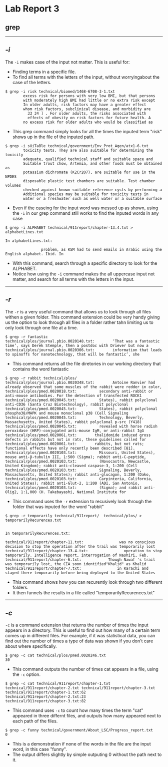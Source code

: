 # Lab Report 3

## grep

---

## *-i*


The `-i` makes case of the input not matter. This is useful for:
- Finding terms in a specific file.
- To find all terms with the letters of the input, without worryingabout the case of the letters.

```
$ grep -i risk technical/biomed/1468-6708-3-1.txt
        excess risk for persons with very low BMI, but that persons
        with moderately high BMI had little or no extra risk except
        In older adults, risk factors may have a greater effect
        whom risk factors, subclinical disease, and morbidity are
          33 34 ] . For older adults, the risks associated with
          effects of obesity on risk factors for future health. A
        no excess risk for older adults who would be classified as
```

- This grep command simply looks for all the times the inputed term "risk" shows up in the file of the inputed path.


```
$ grep -i sUiTaBle technical/government/Env_Prot_Agen/atx1-6.txt
        toxicity tests. They are also suitable for determining the toxicity
        adequate, qualified technical staff and suitable space and
        Suitable trout chow, Artemia, and other foods must be obtained as
        potassium dichromate (K2Cr2O7), are suitable for use in the NPDES
        disposable plastic test chambers are suitable. Test chamber volumes
        checked against known suitable reference cysts by performing a
        Additional species may be suitable for toxicity tests in
        water or a freshwater such as well water or a suitable surface
```

- Even if the caseing for the input word was messed up as shown, using the `-i` in our grep command still works to find the inputed words in any case



```
$ grep -i ALPHABET technical/911report/chapter-13.4.txt > alphabetLines.txt

In alphabetLines.txt:

                problem, as KSM had to send emails in Arabic using the English alphabet. Ibid. In

```

- With this command, search through a specific directory to look for the ALPHABET.
- Notice how using the `-i` command makes the all uppercase input not matter, and search for all terms with the letters in the input.


---

## *-r*

The `-r` is a very useful command that allows us to look through all files withen a given folder. This command extension could be very handy giving us the option to look through all files in a folder rather tahn limiting us to only look through one file at a time.

```
$ grep -r fantastic
technical/plos/journal.pbio.0020148.txt:        ‘That was a fantastic time’, says Derek Stemple, then a postdoc with Driever but now a
technical/plos/journal.pbio.0020306.txt:        information that leads to spinoffs for nanotechnology, that will be fantastic’, she
```


- This command returns all the file diretories in our working directory that contains the word fantastic


```
$ grep -r rabbit technical/plos/
technical/plos/journal.pbio.0020348.txt:        Antoine Ranvier had already observed that some muscles of the rabbit were redder in color,
technical/plos/pmed.0020018.txt:          secondary anti-rabbit or anti-mouse antibodies. For the detection of transfected ROCK1
technical/plos/pmed.0020045.txt:          States), rabbit polyclonal anti-CD36 (Santa Cruz Biotechnology), rabbit polyclonal
technical/plos/pmed.0020045.txt:          States), rabbit polyclonal phospho38/MAPK and mouse monoclonal p38 (Cell Signaling
technical/plos/pmed.0020045.txt:          Technology, Beverly, Massachusetts, United States), rabbit polyclonal p-src (Y418)
technical/plos/pmed.0020045.txt:          revealed with horse radish peroxidase (HRP)-conjugated anti-mouse IgM, or anti-rabbit IgG
technical/plos/pmed.0020061.txt:        thalidomide induced gross defects in rabbits but not in rats, these guidelines called for
technical/plos/pmed.0020061.txt:        rabbits, but not rats; functional effects have only recently been described [81].
technical/plos/pmed.0020103.txt:          Missouri, United States), mouse anti-β-tubulin III, 1:500 (Sigma); rabbit anti-C-peptide,
technical/plos/pmed.0020103.txt:          (Novocastra, Newcastle, United Kingdom); rabbit anti–cleaved caspase-3, 1:200 (Cell
technical/plos/pmed.0020103.txt:          Signaling, Beverly, Massachusetts, United States); rabbit anti-glucagon, 1:200 (Dako,
technical/plos/pmed.0020103.txt:          Carpinteria, California, United States); rabbit anti-Glut-2, 1:200 (ADI, San Antonio,
technical/plos/pmed.0020103.txt:          (Sigma); and rabbit anti-Olig2, 1:1,000 (H. Takebayashi, National Institute for
```

- This command uses the `-r` extension to recusively look through the folder that was inputed for the word "rabbit"


```
$ grep -r temporarily technical/911report/  technical/plos/ > temporarilyRecurences.txt


In temporarilyRecurences.txt:

technical/911report/chapter-11.txt:                was no conscious decision to stop the operation after the trail was temporarily lost
technical/911report/chapter-13.4.txt:                operation to stop temporarily. Intelligence report, interrogation of Nashiri, Feb.
technical/911report/chapter-6.txt:            Though Nawaf 's trail was temporarily lost, the CIA soon identified"Khalid" as Khalid
technical/911report/chapter-7.txt:                in Karachi and stayed there temporarily before being deployed to the United States
```

- This command shows how you can recurently look through two different folders.
- It then funnels the results in a file called "temporarilyRecurences.txt"


---

## *-c*

`-c` is a command extension that returns the number of times the input appears in a directory. This is useful to find out how many of a certain term comes up in different files. For example, if it was statistical data, you can find out the number of times a type of data was shown if you don't care about where specifically.

```
$ grep -c cat technical/plos/pmed.0020246.txt
30
```

- This command outputs the number of times cat appears in a file, using the `-c` option.


```
$ grep -c cat technical/911report/chapter-1.txt technical/911report/chapter-2.txt technical/911report/chapter-3.txt
technical/911report/chapter-1.txt:62
technical/911report/chapter-2.txt:23
technical/911report/chapter-3.txt:82
```

- This command uses `-c` to count how many times the term "cat" appeared in three differnt files, and outputs how many appeared next to each path of the files.



```
$ grep -c funny technical/government/About_LSC/Progress_report.txt 
0
```
- This is a demonstration if none of the words in the file are the input word, in this case "funny".
- The output differs slightly by simple outputing 0 without the path next to it.
